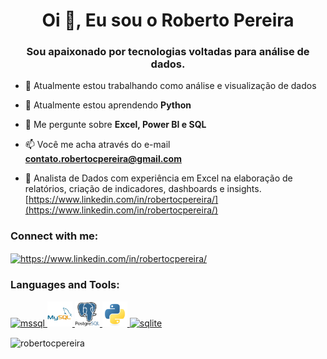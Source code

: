 <h1 align="center">Oi 👋, Eu sou o Roberto Pereira</h1>
<h3 align="center">Sou apaixonado por tecnologias voltadas para análise de dados.</h3>

- 🔭 Atualmente estou trabalhando como análise e visualização de dados

- 🤝 Atualmente estou aprendendo **Python**

- 💬 Me pergunte sobre **Excel, Power BI e SQL**

- 📫 Você me acha através do e-mail **contato.robertocpereira@gmail.com**

- 📄 Analista de Dados com experiência em Excel na elaboração de relatórios, criação de indicadores, dashboards e insights. [https://www.linkedin.com/in/robertocpereira/](https://www.linkedin.com/in/robertocpereira/)

<h3 align="left">Connect with me:</h3>
<p align="left">
<a href="https://linkedin.com/in/https://www.linkedin.com/in/robertocpereira/" target="blank"><img align="center" src="https://raw.githubusercontent.com/rahuldkjain/github-profile-readme-generator/master/src/images/icons/Social/linked-in-alt.svg" alt="https://www.linkedin.com/in/robertocpereira/" height="30" width="40" /></a>
</p>

<h3 align="left">Languages and Tools:</h3>
<p align="left"> <a href="https://www.microsoft.com/en-us/sql-server" target="_blank" rel="noreferrer"> <img src="https://www.svgrepo.com/show/303229/microsoft-sql-server-logo.svg" alt="mssql" width="40" height="40"/> </a> <a href="https://www.mysql.com/" target="_blank" rel="noreferrer"> <img src="https://raw.githubusercontent.com/devicons/devicon/master/icons/mysql/mysql-original-wordmark.svg" alt="mysql" width="40" height="40"/> </a> <a href="https://www.postgresql.org" target="_blank" rel="noreferrer"> <img src="https://raw.githubusercontent.com/devicons/devicon/master/icons/postgresql/postgresql-original-wordmark.svg" alt="postgresql" width="40" height="40"/> </a> <a href="https://www.python.org" target="_blank" rel="noreferrer"> <img src="https://raw.githubusercontent.com/devicons/devicon/master/icons/python/python-original.svg" alt="python" width="40" height="40"/> </a> <a href="https://www.sqlite.org/" target="_blank" rel="noreferrer"> <img src="https://www.vectorlogo.zone/logos/sqlite/sqlite-icon.svg" alt="sqlite" width="40" height="40"/> </a> </p>

<p><img align="center" src="https://github-readme-stats.vercel.app/api/top-langs?username=robertocpereira&show_icons=true&locale=en&layout=compact" alt="robertocpereira" /></p>



<!--

### Hi there 👋

<!--
**robertocpereira/robertocpereira** is a ✨ _special_ ✨ repository because its `README.md` (this file) appears on your GitHub profile.

Here are some ideas to get you started:

- 🔭 I’m currently working on ...
- 🌱 I’m currently learning ...
- 👯 I’m looking to collaborate on ...
- 🤔 I’m looking for help with ...
- 💬 Ask me about ...
- 📫 How to reach me: ...
- 😄 Pronouns: ...
- ⚡ Fun fact: ...
-->
